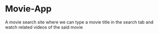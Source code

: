 # Movie-App
A movie search site where we can type a movie title in the search tab and watch related videos of the said movie
